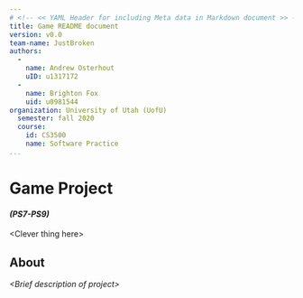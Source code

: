 ```yaml
---
# <!-- << YAML Header for including Meta data in Markdown document >> -->
title: Game README document
version: v0.0
team-name: JustBroken
authors: 
  -
    name: Andrew Osterhout
    uID: u1317172
  -
    name: Brighton Fox
    uid: u0981544
organization: University of Utah (UofU)
  semester: fall 2020
  course: 
    id: CS3500
    name: Software Practice
...
```

<!-- << HTML Header for html stuff >> -->




<!-- << Begin Markdown Document >> -->

   Game Project 
==================
#### _(PS7-PS9)_

&lt;Clever thing here&gt;

## About
_&lt;Brief description of project&gt;_



<!-- << End of Markdown Document >> -->